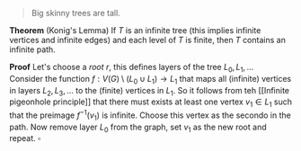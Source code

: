 > Big skinny trees are tall.

**Theorem** (Konig's Lemma) If $T$ is an infinite tree (this implies infinite vertices and infinite edges) and each level of $T$ is finite, then $T$ contains an infinite path.

**Proof** Let's choose a _root_ $r$, this defines layers of the tree $L_0,L_1,\dots$  
Consider the function $f : V(G)\setminus (L_0 \cup L_1)  \to L_1$ that maps all (infinite) vertices in layers $L_2,L_3,\dots$ to the (finite) vertices in $L_1$. So it follows from teh [[Infinite pigeonhole principle]] that there must exists at least one vertex $v_1 \in L_1$ such that the preimage $f^{-1}(v_1)$ is infinite. Choose this vertex as the secondo in the path. Now remove layer $L_0$ from the graph, set $v_1$ as the new root and repeat. $\square$ 